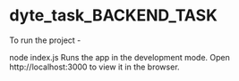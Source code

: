 # dyte_task_BACKEND_TASK

To run the project - 

node index.js
Runs the app in the development mode.
Open http://localhost:3000 to view it in the browser.
